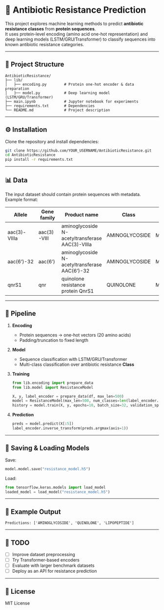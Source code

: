 # 🧬 Antibiotic Resistance Prediction

This project explores machine learning methods to predict **antibiotic resistance classes** from **protein sequences**.  
It uses protein-level encoding (amino acid one-hot representation) and deep learning models (LSTM/GRU/Transformer) to classify sequences into known antibiotic resistance categories.

---

## 📂 Project Structure

```
AntibioticResistance/
├── lib/
│   ├── encoding.py        # Protein one-hot encoder & data preparation
│   ├── model.py           # Deep learning model (LSTM/GRU/Transformer)
├── main.ipynb             # Jupyter notebook for experiments
├── requirements.txt       # Dependencies
└── README.md              # Project description
```

---

## ⚙️ Installation

Clone the repository and install dependencies:

```bash
git clone https://github.com/YOUR_USERNAME/AntibioticResistance.git
cd AntibioticResistance
pip install -r requirements.txt
```

---

## 📊 Data

The input dataset should contain protein sequences with metadata. Example format:

| Allele     | Gene family | Product name                                  | Class          | Sequence protein |
|------------|-------------|-----------------------------------------------|----------------|------------------|
| aac(3)-VIIIa | aac(3)-VIII | aminoglycoside N-acetyltransferase AAC(3)-VIIIa | AMINOGLYCOSIDE | MDEKELIERAGG...  |
| aac(6’)-32 | aac(6’)      | aminoglycoside N-acetyltransferase AAC(6’)-32  | AMINOGLYCOSIDE | MSPSKTPVTLR...  |
| qnrS1      | qnr          | quinolone resistance protein QnrS1             | QUINOLONE      | MTQDLMTLFNV...  |

---

## 🔬 Pipeline

1. **Encoding**
   - Protein sequences → one-hot vectors (20 amino acids)
   - Padding/truncation to fixed length

2. **Model**
   - Sequence classification with LSTM/GRU/Transformer
   - Multi-class classification over antibiotic resistance **Class**

3. **Training**
   ```python
   from lib.encoding import prepare_data
   from lib.model import ResistanceModel

   X, y, label_encoder = prepare_data(df, max_len=500)
   model = ResistanceModel(max_len=500, num_classes=len(label_encoder.classes_))
   history = model.train(X, y, epochs=10, batch_size=32, validation_split=0.2)
   ```

4. **Prediction**
   ```python
   preds = model.predict(X[:5])
   label_encoder.inverse_transform(preds.argmax(axis=1))
   ```

---

## 💾 Saving & Loading Models

Save:
```python
model.model.save("resistance_model.h5")
```

Load:
```python
from tensorflow.keras.models import load_model
loaded_model = load_model("resistance_model.h5")
```

---

## 🧪 Example Output

```
Predictions: ['AMINOGLYCOSIDE', 'QUINOLONE', 'LIPOPEPTIDE']
```

---

## 📌 TODO

- [ ] Improve dataset preprocessing  
- [ ] Try Transformer-based encoders  
- [ ] Evaluate with larger benchmark datasets  
- [ ] Deploy as an API for resistance prediction  

---

## 📜 License
MIT License
